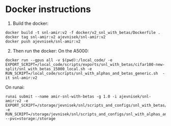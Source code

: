 # Docker instructions
1. Build the docker:
```shell
docker build -t snl-amir:v2 -f docker/v2_snl_with_betas/Dockerfile .
docker tag snl-amir:v2 ajevnisek/snl-amir:v2
docker push ajevnisek/snl-amir:v2
```
2. Then run the docker:
On the A5000:
```shell
docker run --gpus all -v $(pwd):/local_code/ -e EXPORT_SCRIPT=/local_code/scripts/exports/snl_with_betas/cifar100-new-split/snl_with_betas_15000_local.sh -e RUN_SCRIPT=/local_code/scripts/snl_with_alphas_and_betas_generic.sh  -it snl-amir:v2
```
On runai:
```shell
runai submit --name amir-snl-with-betas -g 1.0 -i ajevnisek/snl-amir:v2 -e EXPORT_SCRIPT=/storage/jevnisek/snl/scripts_and_configs/snl_with_betas/original_cifar100/snl_with_betas_15000.sh -e RUN_SCRIPT=/storage/jevnisek/snl/scripts_and_configs/snl_with_alphas_and_betas_generic.sh --pvc=storage:/storage
```


